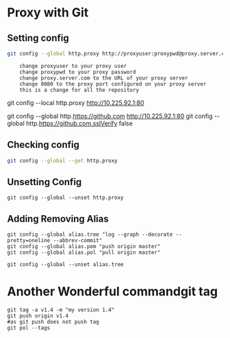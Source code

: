 # Proxy with Git

## Setting config

```bash
git config --global http.proxy http://proxyuser:proxypwd@proxy.server.com:8080
```

        change proxyuser to your proxy user
        change proxypwd to your proxy password
        change proxy.server.com to the URL of your proxy server
        change 8080 to the proxy port configured on your proxy server
        this is a change for all the repository

git config --local http.proxy http://10.225.92.1:80

git config --global http.https://github.com http://10.225.92.1:80
git config --global http.https://github.com.sslVerify false

## Checking config

```bash
git config --global --get http.proxy
```

## Unsetting Config

```shell
git config --global --unset http.proxy
```

## Adding Removing Alias

```shell
git config --global alias.tree "log --graph --decorate --pretty=oneline --abbrev-commit"
git config --global alias.pom "push origin master"
git config --global alias.pol "pull origin master"

git config --global --unset alias.tree
```

# Another Wonderful commandgit tag
```shell
git tag -a v1.4 -m "my version 1.4"
git push origin v1.4 
#as git push does not push tag
git pol --tags
```

